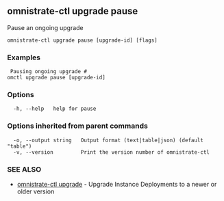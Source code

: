 ## omnistrate-ctl upgrade pause

Pause an ongoing upgrade

```
omnistrate-ctl upgrade pause [upgrade-id] [flags]
```

### Examples

```
 Pausing ongoing upgrade # 
omctl upgrade pause [upgrade-id] 
```

### Options

```
  -h, --help   help for pause
```

### Options inherited from parent commands

```
  -o, --output string   Output format (text|table|json) (default "table")
  -v, --version         Print the version number of omnistrate-ctl
```

### SEE ALSO

* [omnistrate-ctl upgrade](omnistrate-ctl_upgrade.md)	 - Upgrade Instance Deployments to a newer or older version

